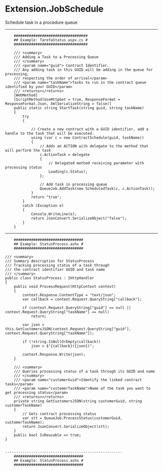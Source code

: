 # Extension.JobSchedule
Schedule task in a procedure queue

------------------------------------------------------
        ##################################
        ## Example: TarefaStatus.aspx.cs #
        ##################################
		
        /// <summary>
        /// Adding a Task to a Processing Queue
        /// </summary>
        /// <param name="guid"> Contract Identifier. 
        /// Any adding task in this GUID will be adding in the queue for processing, 
        /// respecting the order of arrival</param>
        /// <param name="taskName">Tasks to run in the contract queue identified by your GUID</param>
        /// <returns></returns>
        [WebMethod]
        [ScriptMethod(UseHttpGet = true, ResponseFormat = ResponseFormat.Json, XmlSerializeString = false)]
        public static string StartTask(string guid, string taskName)
        {
            try
            {

                // Create a new contract with a GUID identifier, add a handle to the task that will be executed.
                using (var c = new ContractSchedule(guid, taskName))
                {
                    // Adds an ACTION with delegate to the method that will perform the task
                    c.ActionTask = delegate
                    {
                        // Delegated method receiving parameter with processing status
                        Loading(c.Status);
                    };

                    // Add task in processing queue
                    QueueJob.AddTask(new ScheduledTask(c, c.ActionTask));
                }
                return "true";
            }
            catch (Exception e)
            {
                Console.WriteLine(e);
                return JsonConvert.SerializeObject("false");
            }
        }
		
------------------------------------------------------
        ################################
        ## Example: StatusProcess.ashx #
        ################################		
		
    /// <summary>
    /// Summary description for StatusProcess
    /// Tracking processing status of a task through 
    /// the contract identifier GUID and task name
    /// </summary>
    public class StatusProcess : IHttpHandler
    {
        public void ProcessRequest(HttpContext context)
        {
            context.Response.ContentType = "text/json";
            var callback = context.Request.QueryString["callback"];

            if (context.Request.QueryString["guid"] == null || context.Request.QueryString["taskName"] == null)
                return;

            var json = this.GetCustomersJSON(context.Request.QueryString["guid"], context.Request.QueryString["taskName"]);

            if (!string.IsNullOrEmpty(callback))
                json = $"{callback}({json})";

            context.Response.Write(json);
        }

        /// <summary>
        /// Queries processing status of a task through its GUID and name
        /// </summary>
        /// <param name="customerGuid">Identify the linked contract tasks</param>
        /// <param name="customerTaskName">Name of the task you want to get processing status</param>
        /// <returns></returns>
        private string GetCustomersJSON(string customerGuid, string customerTaskName)
        {
            // Gets contract processing status
            var stt = QueueJob.ProcessStatus(customerGuid, customerTaskName);
            return JsonConvert.SerializeObject(stt);
        }
        public bool IsReusable => true;
    }

	
	------------------------------------------------------
        ################################
        ## Example: StatusProcess.ashx #
        ################################		
		
		

